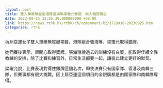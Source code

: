 ```yaml
---
layout: post
title: 雙人單槳無舵艇港隊張海琳梁瓊允奪銀　兩人稱很開心
date: 2023-09-25 12:26:39.000000000 +08:00
link: https://news.rthk.hk/rthk/ch/component/k2/1719916-20230925.htm
categories: rthk
---
```


杭州亞運女子雙人單槳無舵艇項目，港隊組合張海琳、梁瓊允取得銀牌。

她們賽後表示，很開心取得獎牌。張海琳說過去的訓練沒有白廢，能取得佳績全靠教練的安排，除了比賽和練習外，日常生活都要一起，讓彼此建立更好的默契。

梁瓊允說，比賽表現對得住銀牌這個名次，即使決賽只有國家隊、香港及南韓三隊，但賽事都有很大挑戰，因上屆亞運這個項目的金銀牌都是由國家隊和南韓隊奪得。
